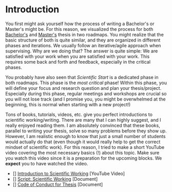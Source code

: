 # Introduction

You first might ask yourself how the process of writing a Bachelor's or Master's might be. 
For this reason, we visualized the process for both [Bachelor's](https://codislabgraz.org/resources/CoDiS-Bakk-theses.pdf) and [Master's](https://codislabgraz.org/resources/CoDiS-MA-theses.pdf) thesis in two roadmaps. 
You might realize that the basic structure of both is quite similar, and they are organized in different phases and iterations. 
We usually follow an iterative/agile approach when supervising. 
Why are we doing that? 
The answer is quite simple: We are satisfied with your work when you are satisfied with your work. This requires some back and forth and feedback, especially in the critical phases. 

You probably have also seen that *Scientific Start* is a dedicated phase in both roadmaps. 
This phase is the _most critical_ phase! Within this phase, you will define your focus and research question and plan your thesis/project.
Especially during this phase, regular meetings and workshops are crucial so you will not lose track (and I promise you, you might be overwhelmed at the beginning, this is normal when starting with a new project!)

Tons of books, tutorials, videos, etc. give you perfect introductions to scientific working/writing. 
There are many that I can highly suggest, and I really enjoyed reading them. I am absolutely convinced that these books, parallel to writing your thesis, solve so many problems before they show up. 
However, I am realistic enough to know that just a small number of students would actually do that (even though it would really help to get the correct mindset of scientific work). 
For this reason, I tried to make a short YouTube video covering the most necessary basics (!) about this topic.
Make sure you watch this video since it is a preparation for the upcoming blocks. We **expect** you to have watched the video.

- [] [Introduction to Scientific Working](https://www.youtube.com/watch?v=NIbp18fU5Ww) \[YouTube Video\]
- [] [Script: Scientific Working](https://codislabgraz.org/resources/Scientific_Writing.pdf) \[Document\]
- [] [Code of Conduct for Thesis](https://docs.google.com/document/d/1SeLJszR1IGaoiDnwVDdC6j1SOBHlFG6E_qLhVEr9vT0/edit) \[Document\]
